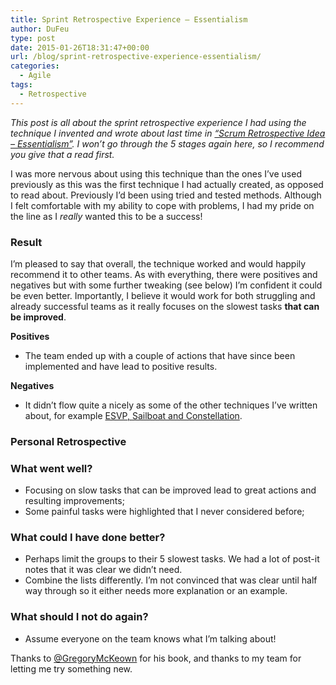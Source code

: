 ```yaml
---
title: Sprint Retrospective Experience – Essentialism
author: DuFeu
type: post
date: 2015-01-26T18:31:47+00:00
url: /blog/sprint-retrospective-experience-essentialism/
categories:
  - Agile
tags:
  - Retrospective
---
```


_This post is all about the sprint retrospective experience I had using the technique I invented and wrote about last time in [&#8220;Scrum Retrospective Idea &#8211; Essentialism&#8221;][1]. I won&#8217;t go through the 5 stages again here, so I recommend you give that a read first._

I was more nervous about using this technique than the ones I&#8217;ve used previously as this was the first technique I had actually created, as opposed to read about. Previously I&#8217;d been using tried and tested methods. Although I felt comfortable with my ability to cope with problems, I had my pride on the line as I _really_ wanted this to be a success!

### Result

I&#8217;m pleased to say that overall, the technique worked and would happily recommend it to other teams. As with everything, there were positives and negatives but with some further tweaking (see below) I&#8217;m confident it could be even better. Importantly, I believe it would work for both struggling and already successful teams as it really focuses on the slowest tasks **that can be improved**.

**Positives**

- The team ended up with a couple of actions that have since been implemented and have lead to positive results.

**Negatives**

- It didn&#8217;t flow quite a nicely as some of the other techniques I&#8217;ve written about, for example [ESVP, Sailboat and Constellation][2].

### Personal Retrospective

### What went well?

- Focusing on slow tasks that can be improved lead to great actions and resulting improvements;
- Some painful tasks were highlighted that I never considered before;

### What could I have done better?

- Perhaps limit the groups to their 5 slowest tasks. We had a lot of post-it notes that it was clear we didn&#8217;t need.
- Combine the lists differently. I&#8217;m not convinced that was clear until half way through so it either needs more explanation or an example.

### What should I not do again?

- Assume everyone on the team knows what I&#8217;m talking about!

Thanks to [@GregoryMcKeown][3] for his book, and thanks to my team for letting me try something new.

[1]: http://localhost:8000/empty/sprint-retrospective-idea-essentialism/
[2]: http://localhost:8000/empty/wp-admin/post.php?post=210&action=edit
[3]: https://twitter.com/@GregoryMcKeown
